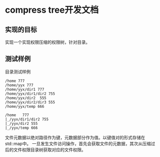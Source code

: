 # compress tree开发文档

## 实现的目标
实现一个实现权限压缩的权限树，针对目录。

## 测试样例
目录测试样例
````
/home 777
/home/yyx 777
/home/yyx/dir1 777
/home/yyx/dir1/dir2 755
/home/yyx/dir2  555
/home/yyx/dir2/dir3 555
/home/yyx/temp 666

/home   777
|_/yyx/dir1/dir2 755
|_/yyx/dir2 555
|_/yyx/temp 666
````
文件元数据以绝对路径作为键，元数据部分作为值。以键值对的形式存储在std::map中。
一旦发生文件访问操作，首先会获取文件的元数据，其次从压缩过后的文件权限目录树获取对应的文件权限。

